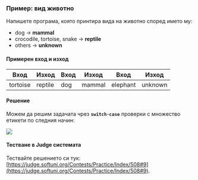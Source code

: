 ### Пример: вид животно

Напишете програма, която принтира вида на животно според името му: 

* dog -> **mammal**
* crocodile, tortoise, snake -> **reptile**
* others -> **unknown**

#### Примерен вход и изход

|Вход|Изход|Вход|Изход|Вход|Изход|
|-----|-----|-----|-----|-----|-----|
|tortoise|reptile|dog|mammal|elephant|unknown|

#### Решение

Можем да решим задачата чрез **`switch`**-**`case`** проверки с множество етикети по следния начин:

![](/assets/chapter-4-images/10.Animal-type-01.png)

#### Тестване в Judge системата

Тествайте решението си тук: [https://judge.softuni.org/Contests/Practice/Index/508#9](https://judge.softuni.org/Contests/Practice/Index/508#9).